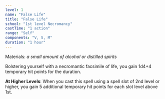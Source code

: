 ```yaml
---
level: 1
name: "False Life"
title: "False Life"
school: "1st level Necromancy"
castTime: "1 action"
range: "Self"
components: "V, S, M"
duration: "1 hour"
---
```


Materials: *a small amount of alcohol or distilled spirits*

Bolstering yourself with a necromantic facsimile of life, you gain 1d4+4 temporary hit points for the duration.

**At Higher Levels**: When you cast this spell using a spell slot of 2nd level or higher, you gain 5 additional temporary hit points for each slot level above 1st.
